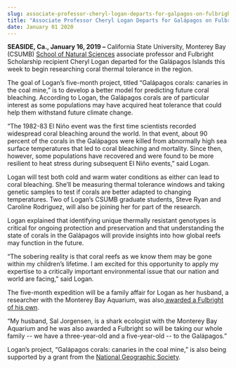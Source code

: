 ```yaml
---
slug: associate-professor-cheryl-logan-departs-for-galpagos-on-fulbright-award
title: "Associate Professor Cheryl Logan Departs for Galápagos on Fulbright Award"
date: January 01 2020
---
```


<p><b>SEASIDE, Ca., January 16, 2019 –</b> California State University, Monterey Bay (CSUMB) <a href="https://csumb.edu/naturalsciences">School of Natural Sciences</a> associate professor and Fulbright Scholarship recipient Cheryl Logan departed for the Galápagos Islands this week to begin researching coral thermal tolerance in the region.</p><p>The goal of Logan’s five-month project, titled “Galápagos corals: canaries in the coal mine,” is to develop a better model for predicting future coral bleaching. According to Logan, the Galápagos corals are of particular interest as some populations may have acquired heat tolerance that could help them withstand future climate change.</p><p>“The 1982-83 El Niño event was the first time scientists recorded widespread coral bleaching around the world. In that event, about 90 percent of the corals in the Galápagos were killed from abnormally high sea surface temperatures that led to coral bleaching and mortality. Since then, however, some populations have recovered and were found to be more resilient to heat stress during subsequent El Niño events,” said Logan.</p><p>Logan will test both cold and warm water conditions as either can lead to coral bleaching. She’ll be measuring thermal tolerance windows and taking genetic samples to test if corals are better adapted to changing temperatures. Two of Logan’s CSUMB graduate students, Steve Ryan and Caroline Rodriguez,  will also be joining her for part of the research.</p><p>Logan explained that identifying unique thermally resistant genotypes is critical for ongoing protection and preservation and that understanding the state of corals in the Galápagos will provide insights into how global reefs may function in the future.</p><p>“The sobering reality is that coral reefs as we know them may be gone within my children’s lifetime. I am excited for this opportunity to apply my expertise to a critically important environmental issue that our nation and world are facing,” said Logan.</p><p>The five-month expedition will be a family affair for Logan as her husband, a researcher with the Monterey Bay Aquarium, was also<a href="https://newsroom.montereybayaquarium.org/press/monterey-bay-aquarium-shark-researcher-awarded-fulbright-fellowship-to-study-sharks-rays-in-galapagos"> awarded a Fulbright of his own</a>.</p><p>“My husband, Sal Jorgensen, is a shark ecologist with the Monterey Bay Aquarium and he was also awarded a Fulbright so will be taking our whole family -- we have a three-year-old and a five-year-old -- to the Galápagos.”</p><p>Logan’s project, “Galápagos corals: canaries in the coal mine,” is also being supported by a grant from the <a href="https://www.nationalgeographic.org/">National Geographic Society</a>.</p>
